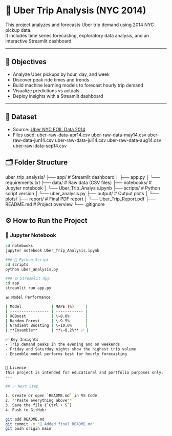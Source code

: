 # 🚕 Uber Trip Analysis (NYC 2014)

This project analyzes and forecasts Uber trip demand using 2014 NYC pickup data.  
It includes time series forecasting, exploratory data analysis, and an interactive Streamlit dashboard.

---

## 📌 Objectives

- Analyze Uber pickups by hour, day, and week
- Discover peak ride times and trends
- Build machine learning models to forecast hourly trip demand
- Visualize predictions vs actuals
- Deploy insights with a Streamlit dashboard

---

## 📁 Dataset

- Source: [Uber NYC FOIL Data 2014](https://drive.google.com/file/d/1uj0xGqt3t7w6AgoTNq8SksR2Ci3bbWJ1/view)
- Files used:
uber-raw-data-apr14.csv
uber-raw-data-may14.csv
uber-raw-data-jun14.csv
uber-raw-data-jul14.csv
uber-raw-data-aug14.csv
uber-raw-data-sep14.csv

## 🗂️ Folder Structure

uber_trip_analysis/
├── app/ # Streamlit dashboard
│ ├── app.py
│ └── requirements.txt
├── data/ # Raw data (CSV files)
├── notebooks/ # Jupyter notebook
│ └── Uber_Trip_Analysis.ipynb
├── scripts/ # Python script version
│ └── uber_analysis.py
├── output/ # Output plots
│ └── plots/
├── report/ # Final PDF report
│ └── Uber_Trip_Report.pdf
├── README.md # Project overview
└── .gitignore

## ⚙️ How to Run the Project

### 📘 Jupyter Notebook
```bash
cd notebooks
jupyter notebook Uber_Trip_Analysis.ipynb

### 🐍 Python Script
cd scripts
python uber_analysis.py

### 🌐 Streamlit App
cd app
streamlit run app.py

📊 Model Performance

| Model             | MAPE (%)     |
| ----------------- | ------------ |
| XGBoost           | \~8.0%       |
| Random Forest     | \~9.5%       |
| Gradient Boosting | \~10.0%      |
| **Ensemble**      | **\~8.2%** ✅ |

✅ Key Insights
- Trip demand peaks in the evening and on weekends
- Friday and Saturday nights show the highest trip volume
- Ensemble model performs best for hourly forecasting


📜 License
This project is intended for educational and portfolio purposes only.
---

## ✅ Next Step

1. Create or open `README.md` in VS Code
2. **Paste everything above**
3. Save the file (`Ctrl + S`)
4. Push to GitHub:

git add README.md
git commit -m "📄 Added final README.md"
git push origin main

